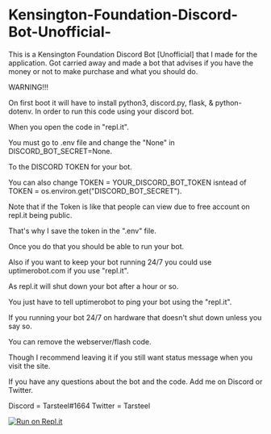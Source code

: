 # Kensington-Foundation-Discord-Bot-Unofficial-

This is a Kensington Foundation Discord Bot [Unofficial] that I made for the application. Got carried away and made a bot that advises if you have the money or not to make purchase and what you should do.

WARNING!!! 

On first boot it will have to install python3, discord.py, flask, & python-dotenv.
In order to run this code using your discord bot.

When you open the code in "repl.it".

You must go to .env file and change the "None" in DISCORD_BOT_SECRET=None.

To the DISCORD TOKEN for your bot. 

You can also change TOKEN = YOUR_DISCORD_BOT_TOKEN isntead of TOKEN = os.environ.get("DISCORD_BOT_SECRET").

Note that if the Token is like that people can view due to free account on repl.it being public.

That's why I save the token in the ".env" file.

Once you do that you should be able to run your bot. 

Also if you want to keep your bot running 24/7 you could use uptimerobot.com if you use "repl.it".

As repl.it will shut down your bot after a hour or so.

You just have to tell uptimerobot to ping your bot using the "repl.it".

If you running your bot 24/7 on hardware that doesn't shut down unless you say so.

You can remove the webserver/flash code. 

Though I recommend leaving it if you still want status message when you visit the site.



If you have any questions about the bot and the code. Add me on Discord or Twitter.

Discord = Tarsteel#1664
Twitter = Tarsteel



[![Run on Repl.it](https://repl.it/badge/github/Tarsteel/Kensington-Foundation-Discord-Bot-Unofficial-)](https://repl.it/github/Tarsteel/Kensington-Foundation-Discord-Bot-Unofficial-)


